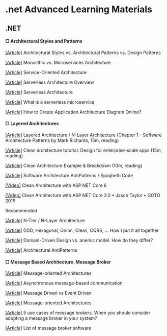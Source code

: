 ﻿# .net Advanced Learning Materials

## .NET
####  □ Architectural Styles and Patterns

[[Article]](https://herbertograca.com/2017/07/28/architectural-styles-vs-architectural-patterns-vs-design-patterns/) Architectural Styles vs. Architectural Patterns vs. Design Patterns

[[Article]](https://articles.microservices.com/monolithic-vs-microservices-architecture-5c4848858f59) Monolithic vs. Microservices Architecture 

[[Article]](https://www.ibm.com/topics/soa) Service-Oriented Architecture 

[[Article]](https://www.datadoghq.com/knowledge-center/serverless-architecture/#:~:text=Any%20user%20activity%20that%20triggers,a%20chain%20of%20serverless%20functions.) Serverless Architecture Overview

[[Article]](https://martinfowler.com/articles/serverless.html) Serverless Architecture

[[Article]](https://www.cloudflare.com/learning/serverless/glossary/serverless-microservice/) What is a serverless microservice

[[Article]](https://geekflare.com/create-application-architecture-diagram/) How to Create Application Architecture Diagram Online? 

####  □ Layered Architectures

[[Article]](https://www.oreilly.com/library/view/software-architecture-patterns/9781491971437/ch01.html) Layered Architecture / N-Layer Architecture (Chapter 1 - Software Architecture Patterns by Mark Richards, 15m, reading)

[[Article]](https://www.educative.io/blog/clean-architecture-tutorial) ﻿Clean architecture tutorial: Design for enterprise-scale apps (15m, reading)

[[Article]](https://codeopinion.com/clean-architecture-example-breakdown/) Clean Architecture Example & Breakdown (10m, reading)

[[Article]](https://sourcemaking.com/antipatterns/software-architecture-antipatterns) Software Architecture AntiPatterns / Spaghetti Code

[[Video]](https://www.youtube.com/watch?v=lkmvnjypENw&ab_channel=dotnet) Clean Architecture with ASP.NET Core 6

[[Video]](https://www.youtube.com/watch?v=dK4Yb6-LxAk&ab_channel=GOTOConferences) Clean Architecture with ASP.NET Core 3.0 • Jason Taylor • GOTO 2019

Recommended

[[Article]](https://www.linkedin.com/pulse/n-tier-n-layer-architecture-swapnil-baxi/) N-Tier / N-Layer Architecture

[[Article]](https://herbertograca.com/2017/11/16/explicit-architecture-01-ddd-hexagonal-onion-clean-cqrs-how-i-put-it-all-together/) DDD, Hexagonal, Onion, Clean, CQRS, … How I put it all together

[[Article]](https://blog.pragmatists.com/domain-driven-design-vs-anemic-model-how-do-they-differ-ffdee9371a86) Domain-Driven Design vs. anemic model. How do they differ?

[[Article]](https://aslanovmustafa.medium.com/architectural-antipatterns-488c39342595) Architectural AntiPatterns


####  □ Message Based Architecture. Message Broker

[[Article]](https://www.geeksforgeeks.org/what-is-message-oriented-middleware-mom/) Message-oriented Architectures

[[Article]](https://learn.microsoft.com/en-us/dotnet/architecture/microservices/architect-microservice-container-applications/asynchronous-message-based-communication) Asynchronous message-based communication

[[Article]](https://developer.lightbend.com/docs/akka-guide/concepts/message-driven-event-driven.html) Message Driven vs Event Driven

[[Article]](https://www.ibm.com/topics/message-brokers) Message-oriented Architectures

[[Article]](https://tsh.io/blog/message-broker/) 5 use cases of message brokers. When you should consider adopting a message broker in your system?

[[Article]](https://en.wikipedia.org/wiki/Message_broker#List_of_message_broker_software) List of message broker software















